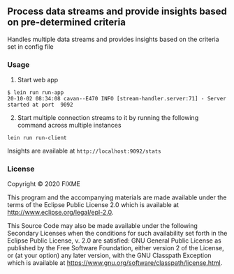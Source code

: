 ## Process data streams and provide insights based on pre-determined criteria

Handles multiple data streams and provides insights based on the criteria set in config file

### Usage
1. Start web app
```
$ lein run run-app
20-10-02 08:34:08 cavan--E470 INFO [stream-handler.server:71] - Server started at port  9092
```
2. Start multiple connection streams to it by running the following command across multiple instances
```
lein run run-client
```

Insights are available at `http://localhost:9092/stats`


### License

Copyright © 2020 FIXME

This program and the accompanying materials are made available under the
terms of the Eclipse Public License 2.0 which is available at
http://www.eclipse.org/legal/epl-2.0.

This Source Code may also be made available under the following Secondary
Licenses when the conditions for such availability set forth in the Eclipse
Public License, v. 2.0 are satisfied: GNU General Public License as published by
the Free Software Foundation, either version 2 of the License, or (at your
option) any later version, with the GNU Classpath Exception which is available
at https://www.gnu.org/software/classpath/license.html.
